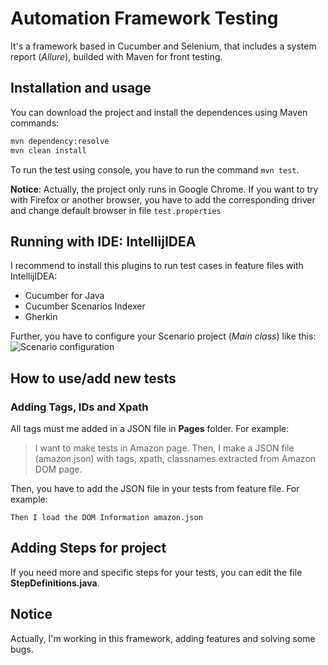 # Automation Framework Testing
It's a framework based in Cucumber and Selenium, that includes a system report (_Allure_), builded with Maven for front testing.

##  Installation and usage
You can download the project and install the dependences using Maven commands:
~~~bash
mvn dependency:resolve
mvn clean install
~~~

To run the test using console, you have to run the command `mvn test`.

**Notice**: Actually, the project only runs in Google Chrome. If you want to try with Firefox or another browser, you have to add the corresponding driver and change default browser in file `test.properties`

## Running with IDE: IntellijIDEA
I recommend to install this plugins to run test cases in feature files with IntellijIDEA:
- Cucumber for Java
- Cucumber Scenarios Indexer
- Gherkin

Further, you have to configure your Scenario project (_Main class_) like this:
![Scenario configuration](https://i.imgur.com/8Pn77MV.png)

##  How to use/add new tests
### Adding Tags, IDs and Xpath
All tags must me added in a JSON file in **Pages** folder. For example:
> I want to make tests in Amazon page. Then, I make a JSON file (amazon.json) with 
> tags, xpath, classnames extracted from Amazon DOM page.  

Then, you have to add the JSON file in your tests from feature file. For example:
~~~gherkin
Then I load the DOM Information amazon.json
~~~

## Adding Steps for project
If you need more and specific steps for your tests, you can edit the file **StepDefinitions.java**.

##  Notice
Actually, I'm working in this framework, adding features and solving some bugs. 



